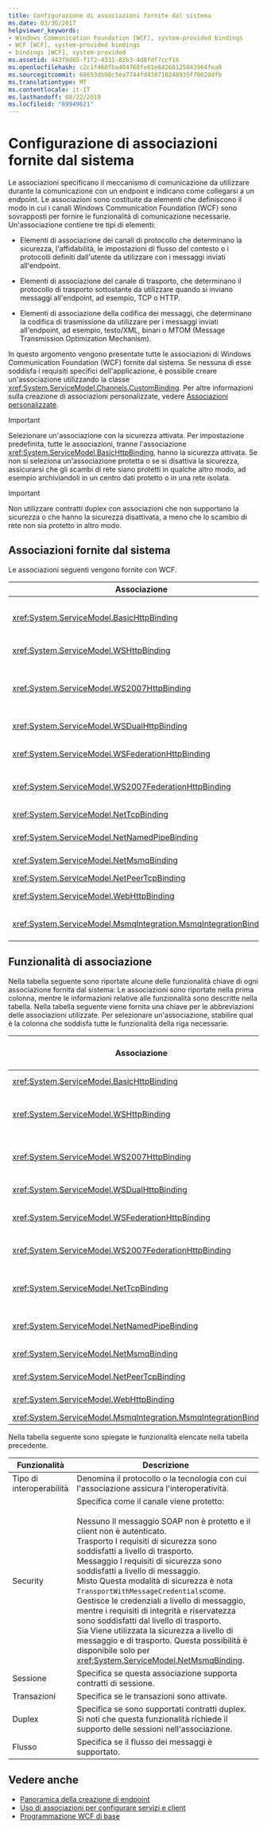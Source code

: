 ```yaml
---
title: Configurazione di associazioni fornite dal sistema
ms.date: 03/30/2017
helpviewer_keywords:
- Windows Communication Foundation [WCF], system-provided bindings
- WCF [WCF], system-provided bindings
- bindings [WCF], system-provided
ms.assetid: 443f8d65-f1f2-4311-83b3-4d8fdf7ccf16
ms.openlocfilehash: c2c1f468fba404768fe01e84260125843964fea0
ms.sourcegitcommit: 68653db98c5ea7744fd438710248935f70020dfb
ms.translationtype: MT
ms.contentlocale: it-IT
ms.lasthandoff: 08/22/2019
ms.locfileid: "69949621"
---
```

# <a name="configuring-system-provided-bindings"></a>Configurazione di associazioni fornite dal sistema
Le associazioni specificano il meccanismo di comunicazione da utilizzare durante la comunicazione con un endpoint e indicano come collegarsi a un endpoint. Le associazioni sono costituite da elementi che definiscono il modo in cui i canali Windows Communication Foundation (WCF) sono sovrapposti per fornire le funzionalità di comunicazione necessarie. Un'associazione contiene tre tipi di elementi:  
  
- Elementi di associazione dei canali di protocollo che determinano la sicurezza, l'affidabilità, le impostazioni di flusso del contesto o i protocolli definiti dall'utente da utilizzare con i messaggi inviati all'endpoint.  
  
- Elementi di associazione del canale di trasporto, che determinano il protocollo di trasporto sottostante da utilizzare quando si inviano messaggi all'endpoint, ad esempio, TCP o HTTP.  
  
- Elementi di associazione della codifica dei messaggi, che determinano la codifica di trasmissione da utilizzare per i messaggi inviati all'endpoint, ad esempio, testo/XML, binari o MTOM (Message Transmission Optimization Mechanism).  
  
 In questo argomento vengono presentate tutte le associazioni di Windows Communication Foundation (WCF) fornite dal sistema. Se nessuna di esse soddisfa i requisiti specifici dell'applicazione, è possibile creare un'associazione utilizzando la classe <xref:System.ServiceModel.Channels.CustomBinding>. Per altre informazioni sulla creazione di associazioni personalizzate, vedere [Associazioni personalizzate](../../../../docs/framework/wcf/extending/custom-bindings.md).  
  
> [!IMPORTANT]
> Selezionare un'associazione con la sicurezza attivata. Per impostazione predefinita, tutte le associazioni, tranne l'associazione <xref:System.ServiceModel.BasicHttpBinding>, hanno la sicurezza attivata. Se non si seleziona un'associazione protetta o se si disattiva la sicurezza, assicurarsi che gli scambi di rete siano protetti in qualche altro modo, ad esempio archiviandoli in un centro dati protetto o in una rete isolata.  
  
> [!IMPORTANT]
> Non utilizzare contratti duplex con associazioni che non supportano la sicurezza o che hanno la sicurezza disattivata, a meno che lo scambio di rete non sia protetto in altro modo.  
  
## <a name="system-provided-bindings"></a>Associazioni fornite dal sistema  
 Le associazioni seguenti vengono fornite con WCF.  
  
|Associazione|Elemento di configurazione|Descrizione|  
|-------------|---------------------------|-----------------|  
|<xref:System.ServiceModel.BasicHttpBinding>|[\<basicHttpBinding>](../../../../docs/framework/configure-apps/file-schema/wcf/basichttpbinding.md)|Associazione idonea per comunicare con servizi Web conformi a WS-Basic Profile, ad esempio servizi basati su servizi Web ASP.NET (ASMX). Questa associazione utilizza HTTP come trasporto e testo/XML come codifica dei messaggi predefinita.|  
|<xref:System.ServiceModel.WSHttpBinding>|[\<wsHttpBinding>](../../../../docs/framework/configure-apps/file-schema/wcf/wshttpbinding.md)|Un'associazione protetta e interoperabile adatta per contratti di servizio non duplex.|  
|<xref:System.ServiceModel.WS2007HttpBinding>|[\<ws2007HttpBinding>](../../../../docs/framework/configure-apps/file-schema/wcf/ws2007httpbinding.md)|Associazione protetta e interoperabile che fornisce il supporto per le versioni corrette degli elementi di associazione <xref:System.ServiceModel.WSHttpBinding.Security%2A>, <xref:System.ServiceModel.ReliableSession> e <xref:System.ServiceModel.WSHttpBindingBase.TransactionFlow%2A>.|  
|<xref:System.ServiceModel.WSDualHttpBinding>|[\<wsDualHttpBinding>](../../../../docs/framework/configure-apps/file-schema/wcf/wsdualhttpbinding.md)|Associazione protetta e interoperabile adatta per contratti di servizio duplex o per la comunicazione tramite intermediari SOAP.|  
|<xref:System.ServiceModel.WSFederationHttpBinding>|[\<wsFederationHttpBinding>](../../../../docs/framework/configure-apps/file-schema/wcf/wsfederationhttpbinding.md)|Associazione protetta e interoperabile che supporta il protocollo WS-Federation, che consente alle organizzazioni di una federazione di autenticare e autorizzare gli utenti in modo efficiente.|  
|<xref:System.ServiceModel.WS2007FederationHttpBinding>|[\<ws2007FederationHttpBinding>](../../../../docs/framework/configure-apps/file-schema/wcf/ws2007federationhttpbinding.md)|Associazione protetta e interoperabile che deriva da <xref:System.ServiceModel.WS2007HttpBinding> e supporta la sicurezza federata.|  
|<xref:System.ServiceModel.NetTcpBinding>|[\<netTcpBinding>](../../../../docs/framework/configure-apps/file-schema/wcf/nettcpbinding.md)|Associazione protetta e ottimizzata adatta per le comunicazioni tra applicazioni WCF da un computer a un altro.|  
|<xref:System.ServiceModel.NetNamedPipeBinding>|[\<netNamedPipeBinding>](../../../../docs/framework/configure-apps/file-schema/wcf/netnamedpipebinding.md)|Associazione protetta, affidabile e ottimizzata adatta per la comunicazione tra applicazioni WCF in un computer.|  
|<xref:System.ServiceModel.NetMsmqBinding>|[\<netMsmqBinding>](../../../../docs/framework/configure-apps/file-schema/wcf/netmsmqbinding.md)|Associazione in coda adatta per la comunicazione tra applicazioni WCF da un computer a un altro.|  
|<xref:System.ServiceModel.NetPeerTcpBinding>|[\<netPeerTcpBinding>](../../../../docs/framework/configure-apps/file-schema/wcf/netpeertcpbinding.md)|Associazione che consente comunicazioni protette tra più computer.|  
|<xref:System.ServiceModel.WebHttpBinding>|[\<webHttpBinding>](../../../../docs/framework/configure-apps/file-schema/wcf/webhttpbinding.md)|Associazione usata per configurare endpoint per servizi Web WCF esposti tramite richieste HTTP anziché tramite messaggi SOAP.|  
|<xref:System.ServiceModel.MsmqIntegration.MsmqIntegrationBinding>|[\<msmqIntegrationBinding>](../../../../docs/framework/configure-apps/file-schema/wcf/msmqintegrationbinding.md)|Binding adatto per la comunicazione tra computer tra un'applicazione WCF e le applicazioni di Accodamento messaggi (noto anche come MSMQ) esistenti.|  
  
## <a name="binding-features"></a>Funzionalità di associazione  
 Nella tabella seguente sono riportate alcune delle funzionalità chiave di ogni associazione fornita dal sistema: Le associazioni sono riportate nella prima colonna, mentre le informazioni relative alle funzionalità sono descritte nella tabella. Nella tabella seguente viene fornita una chiave per le abbreviazioni delle associazioni utilizzate. Per selezionare un'associazione, stabilire qual è la colonna che soddisfa tutte le funzionalità della riga necessarie.  
  
|Associazione|Interoperabilità|Modalità di sicurezza (impostazione predefinita)|Sessione<br /><br /> (Predefinito)|Transazioni|Duplex|  
|-------------|----------------------|----------------------------------|-----------------------------|------------------|------------|  
|<xref:System.ServiceModel.BasicHttpBinding>|Basic Profile 1.1|(None), Transport, Message, misto|None, (None)|(Nessuno)|n/d|  
|<xref:System.ServiceModel.WSHttpBinding>|WS|None, Transport, (Message), misto|(None), Transport, sessione affidabile|(None), sì|n/d|  
|<xref:System.ServiceModel.WS2007HttpBinding>|WS-Security, WS-Trust, WS-SecureConversation, WS-SecurityPolicy|None, Transport, (Message), misto|(None), Transport, sessione affidabile|(None), sì|n/d|  
|<xref:System.ServiceModel.WSDualHttpBinding>|WS|None, (Message)|(Sessione affidabile)|(None), sì|Sì|  
|<xref:System.ServiceModel.WSFederationHttpBinding>|WS-Federation|None, (Message), misto|(None), sessione affidabile|(None), sì|No|  
|<xref:System.ServiceModel.WS2007FederationHttpBinding>|WS-Federation|None, (Message), misto|(None), sessione affidabile|(None), sì|No|  
|<xref:System.ServiceModel.NetTcpBinding>|.NET|None, (Transport), Message,<br /><br /> Misto|Sessione affidabile, (Transport)|(None), sì|Sì|  
|<xref:System.ServiceModel.NetNamedPipeBinding>|.NET|None,<br /><br /> (Transport)|None, (Transport)|(None), sì|Sì|  
|<xref:System.ServiceModel.NetMsmqBinding>|.NET|None, Message, (Transport), Both|(Nessuno)|(None), sì|No|  
|<xref:System.ServiceModel.NetPeerTcpBinding>|Peer|None, Message, (Transport), misto|(Nessuno)|(Nessuno)|Yes|  
|<xref:System.ServiceModel.WebHttpBinding>|.NET|Nessuno, trasporto, TransportCredentialOnly|(Nessuno)|(Nessuno)|n/d|  
|<xref:System.ServiceModel.MsmqIntegration.MsmqIntegrationBinding>|MSMQ|None, (Transport)|(Nessuno)|(None), sì|n/d|  
  
 Nella tabella seguente sono spiegate le funzionalità elencate nella tabella precedente.  
  
|Funzionalità|Descrizione|  
|-------------|-----------------|  
|Tipo di interoperabilità|Denomina il protocollo o la tecnologia con cui l'associazione assicura l'interoperatività.|  
|Security|Specifica come il canale viene protetto:<br /><br /> Nessuno Il messaggio SOAP non è protetto e il client non è autenticato.<br />Trasporto I requisiti di sicurezza sono soddisfatti a livello di trasporto.<br />Messaggio I requisiti di sicurezza sono soddisfatti a livello di messaggio.<br />Misto Questa modalità di sicurezza è nota `TransportWithMessageCredentials`come. Gestisce le credenziali a livello di messaggio, mentre i requisiti di integrità e riservatezza sono soddisfatti dal livello di trasporto.<br />Sia Viene utilizzata la sicurezza a livello di messaggio e di trasporto. Questa possibilità è disponibile solo per <xref:System.ServiceModel.NetMsmqBinding>.|  
|Sessione|Specifica se questa associazione supporta contratti di sessione.|  
|Transazioni|Specifica se le transazioni sono attivate.|  
|Duplex|Specifica se sono supportati contratti duplex. Si noti che questa funzionalità richiede il supporto delle sessioni nell'associazione.|  
|Flusso|Specifica se il flusso dei messaggi è supportato.|  
  
## <a name="see-also"></a>Vedere anche

- [Panoramica della creazione di endpoint](../../../../docs/framework/wcf/endpoint-creation-overview.md)
- [Uso di associazioni per configurare servizi e client](../../../../docs/framework/wcf/using-bindings-to-configure-services-and-clients.md)
- [Programmazione WCF di base](../../../../docs/framework/wcf/basic-wcf-programming.md)

